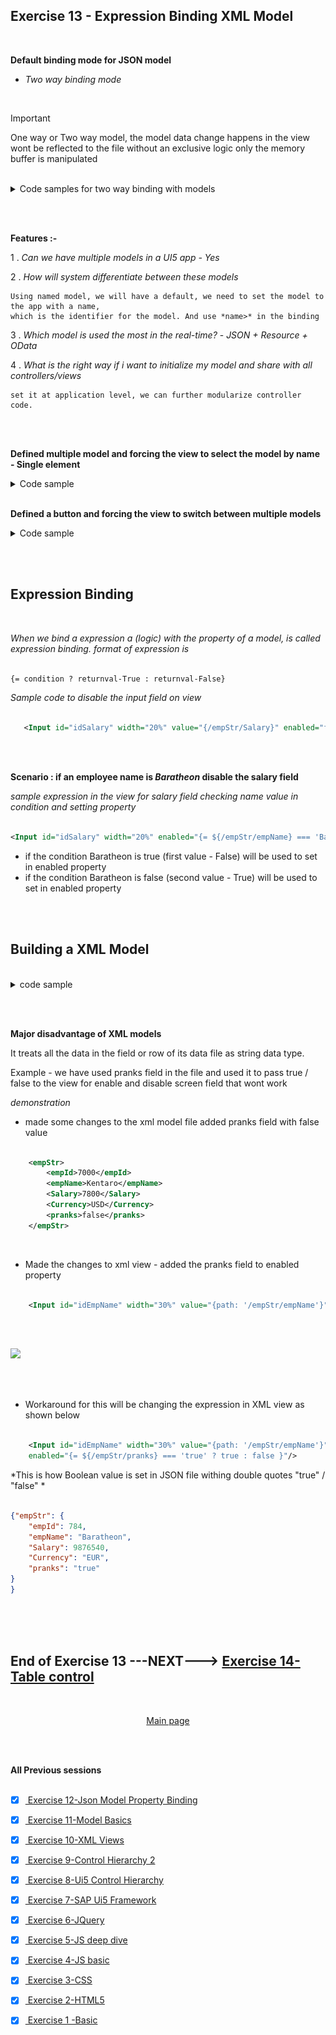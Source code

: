 ## Exercise 13 - Expression Binding XML Model

</br>

**Default binding mode for JSON model** 

- *Two way binding mode*

</br>

> [!IMPORTANT]
> One way or Two way model, the model data change happens in the view wont be reflected to the file without an exclusive logic only the memory buffer is manipulated

</br>

<!-- **Disable or enable screen elements with help of models - using a button** -->

<details>
<summary> Code samples for two way binding with models </summary>
</br>
</br>

1. View data is loaded from a model 
2. Changing a view data in the screen should affect the model (communicate the change to model and modify it)
3. Then the View is reloaded from the model this should (disable or enable screen elements)

</br></br>

*controller.js* # 1

```js

sap.ui.define(
    ['sap/ui/core/mvc/Controller',
        'logger/model/models'],
    function (Controller, Models) {
        return Controller.extend("logger.controller.ex13", {

            onInit: function () {
                // Calling our own reuse class to create model object
                var oModel = Models.createJSONModel();

                // - Model settiing at application level - available in all the views     
                sap.ui.getCore().setModel(oModel);

                // BINDING type 3
                var oSalary = this.getView().byId("idSalary");
                oSalary.bindValue('/empStr/Salary');

                // BINDING type 4
                var oCurr = this.getView().byId("idCurrency");
                oCurr.bindProperty("value", "/empStr/Currency");
            },

            onLoad: function () {

                /// Exercise 13 -  change is here
/////////////////////////////////////////////////////////////////////
                
                //Step 1 : Get the model object
                var oModel = sap.ui.getCore().getModel();

                //Step 2 : cahnge the data in the model 
                var objData = oModel.getProperty("/empStr"); // getting everything in the path of the structure 
                console.log(objData);
                oModel.setProperty("/empStr/empName", "Spiderman");

/////////////////////////////////////////////////////////////////////       

            },

            /// Exercise 13 -  change is here
/////////////////////////////////////////////////////////////////////
            onShow: function () {
                //Step 1 : Get the model object
                var oModel = sap.ui.getCore().getModel();

                //Step 2 : cahnge the data in the model 
                var objData = oModel.getProperty("/"); // get everything in the model
                console.log(objData);
                // oModel.setProperty("/empStr/empName", "Spiderman");
            }
//////////////////////////////////////////////////////////////////// 
        });
    });

```

</br></br>

*view.xml* # 1 

```js

<mvc:View xmlns:form="sap.ui.layout.form" controllerName="logger.controller.ex13" 
xmlns:mvc="sap.ui.core.mvc" xmlns="sap.m"
xmlns:f="sap.ui.layout.form"
xmlns:core="sap.ui.core">

<!-- Simple form definition Form is the ibrary namesapce -->
<!-- Aggregation of control follows the same name space as the parent Form name -->

<!-- No need to mention library for this form xmlns:f="sap.ui.layout.form" -->
    <form:SimpleForm editable="true"> <!-- editable property aligns the controls properly in screen -->
    <form:title>
        <core:Title icon="sap-icon://customer" text="Employee Details" />
    </form:title>
        <form:content>  <!-- Aggregation name starts with small letter-->
            <Label text="Emp Id"/> <!-- control name starts with capital letter -->            
            
            <!--BINDING type 1 { } address of the data operator for data binding -->
            <Input id="idEmpId" width="25%" value="{/empStr/empId}" enabled="{/empStr/pranks}"/> 
            <Label text="Emp Name"/>

            <!--BINDING type 2 have to instruct in Bootstrap for thsi type of binding-->
            <Input id="idEmpName" width="30%" value="{path: '/empStr/empName'}" enabled="{/empStr/pranks}" /> 
            <Label text="Salary"/>
            <Input id="idSalary" width="20%" value="{/empStr/Salary}" enabled="{/empStr/pranks}"/>
            <Label text="Currency"/>
            <Input id="idCurrency" width="10%" value="{/empStr/Currency}" enabled="{/empStr/pranks}"/>
            <Label/> <!--empty label for spacing-->            
                <HBox>
                    <Button text="Load data" press="onLoad" width=""/>
       <!-- /// Exercise 13 -  change is here
///////////////////////////////////////////////////////////////////// -->
                    <Button text="Show" press="onShow"/>
<!-- ///////////////////////////////////////////////////////////////  -->
                </HBox>
                     
        </form:content>
    </form:SimpleForm>

    </mvc:View>


```

</br></br>

**Testing of the View to model changes**

*check the developer tools console section when the page is loaded*

<img src="./files/ui5e13_1.png" >
<img src="./files/ui5e13_2.png" >
<img src="./files/ui5e13_3.png" >
<img src="./files/ui5e13_4.png" >

</br></br>

</br>
</br>
</details>

</br></br>

**Features :-**

1 . *Can we have multiple models in a UI5 app - Yes*

2 . *How will system differentiate between these models* 

    Using named model, we will have a default, we need to set the model to the app with a name, 
    which is the identifier for the model. And use *name>* in the binding

3 . *Which model is used the most in the real-time?* - *JSON + Resource + OData*

4 . *What is the right way if i want to initialize my model and share with all controllers/views*

    set it at application level, we can further modularize controller code.

</br></br>

**Defined multiple model and forcing the view to select the model by name - Single element**

<details>
<summary> Code sample </summary>
</br>
</br>

*controller.js*

```js

sap.ui.define(
    ['sap/ui/core/mvc/Controller',
        'logger/model/models'],
    function (Controller, Models) {
        return Controller.extend("logger.controller.ex13", {

            onInit: function () {
                // Calling our own reuse calss to create model object
                var oModel = Models.createJSONModel("model/mockdata/sample.json"); // model path passed 

                // - Model settiing at application level - available in all the views     
                sap.ui.getCore().setModel(oModel); // a - model with no name is the default model 

                /// Exercise 13 -  change is here 
///////////////////////////////////////////////////////////////////////////
                // Create JSON model 2 
                var oModel2 = Models.createJSONModel("model/mockdata/dataset.json"); // model path passed 

                // named model - we need to give a name
                sap.ui.getCore().setModel(oModel2, "got"); // a model with name
///////////////////////////////////////////////////////////////////////////

                // BINDING type 3
                var oSalary = this.getView().byId("idSalary");
                oSalary.bindValue('/empStr/Salary');

                // BINDING type 4
                var oCurr = this.getView().byId("idCurrency");
                oCurr.bindProperty("value", "/empStr/Currency");
            },

            onLoad: function () {
                //Step 1 : Get the model object
                var oModel = sap.ui.getCore().getModel();

                //Step 2 : cahnge the data in the model 
                var objData = oModel.getProperty("/empStr"); // getting everything in the path of the structure 
                console.log(objData);
                oModel.setProperty("/empStr/empName", "Spiderman");
            },

            onShow: function () {
                //Step 1 : Get the model object
                var oModel = sap.ui.getCore().getModel();

                //Step 2 : cahnge the data in the model 
                var objData = oModel.getProperty("/"); // get everything in the model
                console.log(objData);
                // oModel.setProperty("/empStr/empName", "Spiderman");
            },
        });
    });

```

</br></br>

*model.js*

```js

sap.ui.define(['sap/ui/model/json/JSONModel'], // Dependency asynchronous module definition (AMD)
    function (JSONModel) {
        'use strict';
        return {
///////////////////////////////////////////////////            
            createJSONModel: function (sFilepath) { // filepath variable is mentioned 
                var oModel = new JSONModel();
                oModel.loadData(sFilepath); // filepath variable is mentioned
///////////////////////////////////////////////////                  
                return oModel;
            },
            createXMLModel: function () {
            },
            createResourceModel: function () {
            }
        };
    });


```

</br></br>

*view.xml*

```xml

<mvc:View xmlns:form="sap.ui.layout.form" controllerName="logger.controller.ex13" 
xmlns:mvc="sap.ui.core.mvc" xmlns="sap.m"
xmlns:f="sap.ui.layout.form"
xmlns:core="sap.ui.core">

<!-- Simple form definition Form is the ibrary namesapce -->
<!-- Aggregation of control follows the same name space as the parent Form name -->

<!-- No need to mention library for this form xmlns:f="sap.ui.layout.form" -->
    <form:SimpleForm editable="true"> <!-- editable property aligns the controls properly in screen -->
    <form:title>
        <core:Title icon="sap-icon://customer" text="Employee Details" />
    </form:title>
        <form:content>  <!-- Aggregation name starts with small letter-->
            <Label text="Emp Id"/> <!-- control name starts with capital letter -->            
            
            <!--BINDING type 1 { } address of the data operator for data binding -->
            <Input id="idEmpId" width="25%" value="{/empStr/empId}" enabled="{/empStr/pranks}"/> 
            <Label text="Emp Name"/>

            <!--BINDING type 2 have to instruct in Bootstrap for thsi type of binding-->
       <!-- /// Exercise 13 -  Forced the screen field to pick the data from named model 'got'
//////////////////////////////////////////////////////////////////////// -->            
            <Input id="idEmpName" width="30%" value="{path: 'got>/empStr/empName'}" enabled="{/empStr/pranks}" /> 
<!-- //////////////////////////////////////////////////////////////////  --> 
                  
            <Label text="Salary"/>
            <Input id="idSalary" width="20%" value="{/empStr/Salary}" enabled="{/empStr/pranks}"/>
            <Label text="Currency"/>
            <Input id="idCurrency" width="10%" value="{/empStr/Currency}" enabled="{/empStr/pranks}"/>
            <Label/> <!--empty label for spacing-->            
                <HBox>
                    <Button text="Load data" press="onLoad" width=""/>
                    <Button text="Show" press="onShow"/>       
                </HBox>
                     
        </form:content>
    </form:SimpleForm>

    </mvc:View>


```

</br>
</details>

</br>

**Defined a button and forcing the view to switch between multiple models**


<details>
<summary> Code sample </summary>
</br>
</br>

*controller.js*

```js

sap.ui.define(
    ['sap/ui/core/mvc/Controller',
        'logger/model/models'],
    function (Controller, Models) {
        return Controller.extend("logger.controller.ex13", {

            onInit: function () {
                // Calling our own reuse calss to create model object
                var oModel = Models.createJSONModel("model/mockdata/sample.json"); // model path passed 

                // - Model settiing at application level - available in all the views     
                sap.ui.getCore().setModel(oModel); // a - model with no name is the default model 

                // Create JSON model 2 
                var oModel2 = Models.createJSONModel("model/mockdata/dataset.json"); // model path passed 

                // named model - we need to give a name
                sap.ui.getCore().setModel(oModel2, "got"); // a model with name

                // BINDING type 3
                var oSalary = this.getView().byId("idSalary");
                oSalary.bindValue('/empStr/Salary');

                // BINDING type 4
                var oCurr = this.getView().byId("idCurrency");
                oCurr.bindProperty("value", "/empStr/Currency");
            },

            onLoad: function () {
                //Step 1 : Get the model object
                var oModel = sap.ui.getCore().getModel();

                //Step 2 : cahnge the data in the model 
                var objData = oModel.getProperty("/empStr"); // getting everything in the path of the structure 
                console.log(objData);
                oModel.setProperty("/empStr/empName", "Spiderman");
            },

            onShow: function () {
                //Step 1 : Get the model object
                var oModel = sap.ui.getCore().getModel();

                //Step 2 : cahnge the data in the model 
                var objData = oModel.getProperty("/"); // get everything in the model
                console.log(objData);
                // oModel.setProperty("/empStr/empName", "Spiderman");
            },

            /// Exercise 13 -  change is here
//////////////////////////////////////////////////////////////////////////////////////////////////////////////////
            onFlip: function(){
                var oModel = sap.ui.getCore().getModel();
                var oGOTModel = sap.ui.getCore().getModel("got");
                sap.ui.getCore().setModel(oGOTModel);
                sap.ui.getCore().setModel(oModel, "got");
            }
//////////////////////////////////////////////////////////////////////////////////////////////////////////////////            

        });
    });

```

</br></br>

*view.xml*

```xml

<mvc:View xmlns:form="sap.ui.layout.form" controllerName="logger.controller.ex13" 
xmlns:mvc="sap.ui.core.mvc" xmlns="sap.m"
xmlns:f="sap.ui.layout.form"
xmlns:core="sap.ui.core">

<!-- Simple form definition Form is the ibrary namesapce -->
<!-- Aggregation of control follows the same name space as the parent Form name -->

<!-- No need to mention library for this form xmlns:f="sap.ui.layout.form" -->
    <form:SimpleForm editable="true"> <!-- editable property aligns the controls properly in screen -->
    <form:title>
        <core:Title icon="sap-icon://customer" text="Employee Details" />
    </form:title>
        <form:content>  <!-- Aggregation name starts with small letter-->
            <Label text="Emp Id"/> <!-- control name starts with capital letter -->            
            
            <!--BINDING type 1 { } address of the data operator for data binding -->
            <Input id="idEmpId" width="25%" value="{/empStr/empId}" enabled="{/empStr/pranks}"/> 
            <Label text="Emp Name"/>
            <!--BINDING type 2 have to instruct in Bootstrap for thsi type of binding-->
            <Input id="idEmpName" width="30%" value="{path: '/empStr/empName'}" enabled="{/empStr/pranks}" /> 
            <Label text="Salary"/>
            <Input id="idSalary" width="20%" value="{/empStr/Salary}" enabled="{/empStr/pranks}"/>
            <Label text="Currency"/>
            <Input id="idCurrency" width="10%" value="{/empStr/Currency}" enabled="{/empStr/pranks}"/>
            <Label/> <!--empty label for spacing-->            
                <HBox>
                    <Button text="Load data" press="onLoad" width=""/>
                    <Button text="Show" press="onShow"/> 
       <!-- /// Exercise 13 -  change is here
////////////////////////////////////////////////////////////////////////////////////////////////////////////////// -->                       
                    <Button text="Flip-Flop" press="onFlip"/>       
<!-- ////////////////////////////////////////////////////////////////////////////////////////////////////////////  -->                     
                </HBox>
                     
        </form:content>
    </form:SimpleForm>

    </mvc:View>


```

</br>
</br>
</details>

</br></br>

## Expression Binding 

</br>

*When we bind a expression a (logic) with the property of a model, is called expression binding.
format of expression is*

```xml

{= condition ? returnval-True : returnval-False}

```

*Sample code to disable the input field on view*

```xml

   <Input id="idSalary" width="20%" value="{/empStr/Salary}" enabled="false"/>

```

</br></br>

**Scenario : if an employee name is *Baratheon* disable the salary field** 

*sample expression in the view for salary field checking name value in condition and setting property*

```xml

<Input id="idSalary" width="20%" enabled="{= ${/empStr/empName} === 'Baratheon' ? false : true }"/>

```

- if the condition Baratheon is true (first value - False) will be used to set in enabled property
- if the condition Baratheon is false (second value - True) will be used to set in enabled property

</br></br>

## Building a XML Model 

</br>

<details>
<summary> code sample </summary>
</br>
</br>

*model.js*

```js

sap.ui.define([
    'sap/ui/model/json/JSONModel',
    'sap/ui/model/xml/XMLModel'   ], // Dependency asynchronous module definition (AMD)
    function (JSONModel, XMLModel) {
        'use strict';
        return {
            createJSONModel: function (sFilepath) {
                // Step 1. create a brand new model object
                var oModel = new JSONModel();
                // Step 2. Load or set the data to the model
                // oModel.setData();
                oModel.loadData(sFilepath);
                return oModel;
            },
//////////////////////////////////////////////////////////////////////////            
            createXMLModel: function (sFilepath) {
                // Step 1. create a brand new model object
                var oModel = new XMLModel();
                // Step 2. Load or set the data to the model
                // oModel.setData();
                oModel.loadData(sFilepath);
                return oModel;
            },
//////////////////////////////////////////////////////////////////////////            
            createResourceModel: function () {
            }
        };
    });

```

*controller.js*

```js

sap.ui.define(
    ['sap/ui/core/mvc/Controller',
        'logger/model/models'],
    function (Controller, Models) {
        return Controller.extend("logger.controller.ex13", {

            onInit: function () {
                // Calling our own reuse calss to create model object
                var oModel = Models.createJSONModel("model/mockdata/sample.json"); // model path passed 

                // - Model settiing at application level - available in all the views     
                sap.ui.getCore().setModel(oModel); // a - model with no name is the default model 

                // Create JSON model 2 
                var oModel2 = Models.createJSONModel("model/mockdata/dataset.json"); // model path passed 

                // named model - we need to give a name
                sap.ui.getCore().setModel(oModel2, "got"); // a model with name

//////////////////////////////////////////////////////////////////////////////////////////////////////////////////  
                // Create XMl model 
                var oXmlModel = Models.createXMLModel("model/mockdata/mydemo.xml")
                sap.ui.getCore().setModel(oModel); // overrride with existingjson model

//////////////////////////////////////////////////////////////////////////////////////////////////////////////////

                // BINDING type 3
                var oSalary = this.getView().byId("idSalary");
                oSalary.bindValue('/empStr/Salary');

                // BINDING type 4
                var oCurr = this.getView().byId("idCurrency");
                oCurr.bindProperty("value", "/empStr/Currency");
            },

            onLoad: function () {
                //Step 1 : Get the model object
                var oModel = sap.ui.getCore().getModel();

                //Step 2 : cahnge the data in the model 
                var objData = oModel.getProperty("/empStr"); // getting everything in the path of the structure 
                console.log(objData);
                oModel.setProperty("/empStr/empName", "Spiderman");
            },

            onShow: function () {
                //Step 1 : Get the model object
                var oModel = sap.ui.getCore().getModel();

                //Step 2 : cahnge the data in the model 
                var objData = oModel.getProperty("/"); // get everything in the model
                console.log(objData);
                // oModel.setProperty("/empStr/empName", "Spiderman");
            },

            onFlip: function(){
                var oModel = sap.ui.getCore().getModel();
                var oGOTModel = sap.ui.getCore().getModel("got");
                sap.ui.getCore().setModel(oGOTModel);
                sap.ui.getCore().setModel(oModel, "got");
            }        

        });
    });


```

</br></br>

*mydemo.xml - data file*

```xml

<?xml version="1.0"?>
<data>
    <empStr>
        <empId>7000</empId>
        <empName>Kentaro</empName>
        <Salary>7800</Salary>
        <Currency>USD</Currency>
    </empStr>

    <empTable>
        <row>
            <empNo>369424645</empNo>
            <empName>Arielle</empName>
            <Salary>238655</Salary>
            <Currency>IDR</Currency>
        </row>
        <row>
            <empNo>847223182</empNo>
            <empName>Sherline</empName>
            <Salary>226329</Salary>
            <Currency>SEK</Currency>
        </row>
        <row>
            <empNo>477404874</empNo>
            <empName>Roanne</empName>
            <Salary>293299</Salary>
            <Currency>IDR</Currency>
        </row>
        <row>
            <empNo>558185190</empNo>
            <empName>Helen</empName>
            <Salary>242973</Salary>
            <Currency>BRL</Currency>
        </row>
        <row>
            <empNo>522724081</empNo>
            <empName>Sorcha</empName>
            <Salary>311450</Salary>
            <Currency>IDR</Currency>
        </row>
        <row>
            <empNo>104583385</empNo>
            <empName>Ernesto</empName>
            <Salary>294720</Salary>
            <Currency>DKK</Currency>
        </row>
        <row>
            <empNo>200885311</empNo>
            <empName>Virgilio</empName>
            <Salary>241474</Salary>
            <Currency>XAF</Currency>
        </row>
        <row>
            <empNo>226451304</empNo>
            <empName>Milton</empName>
            <Salary>272522</Salary>
            <Currency>ETB</Currency>
        </row>
        <row>
            <empNo>860869464</empNo>
            <empName>Layla</empName>
            <Salary>266040</Salary>
            <Currency>JPY</Currency>
        </row>
        <row>
            <empNo>851401114</empNo>
            <empName>Ulberto</empName>
            <Salary>160639</Salary>
            <Currency>BOB</Currency>
        </row>

    </empTable>
</data>

```

</br>
</details>

</br></br>

**Major disadvantage of XML models**

It treats all the data in the field or row of its data file as string data type.

Example - we have used pranks field in the file and used it to pass true / false to the view for enable and disable 
          screen field that wont work 

*demonstration*

- made some changes to the xml model file added pranks field with false value 

```xml 

    <empStr>
        <empId>7000</empId>
        <empName>Kentaro</empName>
        <Salary>7800</Salary>
        <Currency>USD</Currency>
        <pranks>false</pranks>
    </empStr>

```

</br>

- Made the changes to xml view - added the pranks field to enabled property 

```xml

    <Input id="idEmpName" width="30%" value="{path: '/empStr/empName'}" enabled="{/empStr/pranks}"/> 

````
</br></br>

<img src="./files/ui5e13_5.png" >

</br></br>

- Workaround for this will be changing the expression in XML view as shown below

```xml

    <Input id="idEmpName" width="30%" value="{path: '/empStr/empName'}" 
    enabled="{= ${/empStr/pranks} === 'true' ? true : false }"/> 

````

*This is how Boolean value is set in JSON file withing double quotes "true" / "false" *

```json

{"empStr": {
    "empId": 784,
    "empName": "Baratheon",
    "Salary": 9876540,
    "Currency": "EUR",
    "pranks": "true"
}
}

```


</br>
</br></br>

## End of Exercise 13 ---NEXT---> <a href="https://github.com/Octavius-Dante/Arthelais/tree/main/ex_14"> Exercise 14-Table control </a>
</br>
<p align="center"> <a href="https://github.com/Octavius-Dante/Arthelais/tree/main"> Main page </a> </p>


</br></br>

**All Previous sessions**
</br></br>
<!-- 
- [x] <a href="https://github.com/Octavius-Dante/Arthelais/tree/main/ex_37"> Exercise 37-Deploy app to launchpad</a>
- [x] <a href="https://github.com/Octavius-Dante/Arthelais/tree/main/ex_36"> Exercise 36-WebIde and Git integration</a>
- [x] <a href="https://github.com/Octavius-Dante/Arthelais/tree/main/ex_35"> Exercise 35-POST, GET and DELETE from Fiori</a>
- [x] <a href="https://github.com/Octavius-Dante/Arthelais/tree/main/ex_34"> Exercise 34-GET and Connect</a>
- [x] <a href="https://github.com/Octavius-Dante/Arthelais/tree/main/ex_33"> Exercise 33-Fiori Project Connect OData</a>
- [x] <a href="https://github.com/Octavius-Dante/Arthelais/tree/main/ex_32"> Exercise 32-Connectivity</a>
- [x] <a href="https://github.com/Octavius-Dante/Arthelais/tree/main/ex_31"> Exercise 31-Function Import and Images</a>
- [x] <a href="https://github.com/Octavius-Dante/Arthelais/tree/main/ex_30"> Exercise 30-implementing CRUD</a>
- [x] <a href="https://github.com/Octavius-Dante/Arthelais/tree/main/ex_29"> Exercise 29-Implementing GET</a>
- [x] <a href="https://github.com/Octavius-Dante/Arthelais/tree/main/ex_28"> Exercise 28-Create A Gateway Project</a>
- [x] <a href="https://github.com/Octavius-Dante/Arthelais/tree/main/ex_27"> Exercise 27-Odata GET</a>
- [x] <a href="https://github.com/Octavius-Dante/Arthelais/tree/main/ex_26"> Exercise 26-Fiori Deployments</a>
- [x] <a href="https://github.com/Octavius-Dante/Arthelais/tree/main/ex_25"> Exercise 25-Fragments Deep dive</a>
- [x] <a href="https://github.com/Octavius-Dante/Arthelais/tree/main/ex_24"> Exercise 24-Fragments</a>
- [x] <a href="https://github.com/Octavius-Dante/Arthelais/tree/main/ex_23"> Exercise 23-Icon Tab bar</a>
- [x] <a href="https://github.com/Octavius-Dante/Arthelais/tree/main/ex_22"> Exercise 22-Route matched Handlers</a>
- [x] <a href="https://github.com/Octavius-Dante/Arthelais/tree/main/ex_21"> Exercise 21-Router Basics</a>
- [x] <a href="https://github.com/Octavius-Dante/Arthelais/tree/main/ex_20"> Exercise 20-Filters on List mode</a>
- [x] <a href="https://github.com/Octavius-Dante/Arthelais/tree/main/ex_19"> Exercise 19-Manifest JSON</a>
- [x] <a href="https://github.com/Octavius-Dante/Arthelais/tree/main/ex_18"> Exercise 18-List Control</a>
- [x] <a href="https://github.com/Octavius-Dante/Arthelais/tree/main/ex_17"> Exercise 17-Fiori Lite app</a>
- [x] <a href="https://github.com/Octavius-Dante/Arthelais/tree/main/ex_16"> Exercise 16-Formatters </a>
- [x] <a href="https://github.com/Octavius-Dante/Arthelais/tree/main/ex_15"> Exercise 15-Element Binding</a>
- [x] <a href="https://github.com/Octavius-Dante/Arthelais/tree/main/ex_14"> Exercise 14-Table control</a>
- [x] <a href="https://github.com/Octavius-Dante/Arthelais/tree/main/ex_13"> Exercise 13-Expression Binding XML Model</a> -->
- [x] <a href="https://github.com/Octavius-Dante/Arthelais/tree/main/ex_12"> Exercise 12-Json Model Property Binding</a>
- [x] <a href="https://github.com/Octavius-Dante/Arthelais/tree/main/ex_11"> Exercise 11-Model Basics </a>
- [x] <a href="https://github.com/Octavius-Dante/Arthelais/tree/main/ex_10"> Exercise 10-XML Views </a>
- [x] <a href="https://github.com/Octavius-Dante/Arthelais/tree/main/ex_9"> Exercise 9-Control Hierarchy 2</a>
- [x] <a href="https://github.com/Octavius-Dante/Arthelais/tree/main/ex_8"> Exercise 8-Ui5 Control Hierarchy </a>
- [x] <a href="https://github.com/Octavius-Dante/Arthelais/tree/main/ex_7"> Exercise 7-SAP Ui5 Framework </a>
- [x] <a href="https://github.com/Octavius-Dante/Arthelais/tree/main/ex_6"> Exercise 6-JQuery </a>
- [x] <a href="https://github.com/Octavius-Dante/Arthelais/tree/main/ex_5"> Exercise 5-JS deep dive </a>
- [x] <a href="https://github.com/Octavius-Dante/Arthelais/tree/main/ex_4"> Exercise 4-JS basic </a>
- [x] <a href="https://github.com/Octavius-Dante/Arthelais/tree/main/ex_3"> Exercise 3-CSS </a>
- [x] <a href="https://github.com/Octavius-Dante/Arthelais/tree/main/ex_2"> Exercise 2-HTML5</a>
- [x] <a href="https://github.com/Octavius-Dante/Arthelais/tree/main/ex_1"> Exercise 1 -Basic </a>


<!--

<details>
<summary> <b> ALL CODE CHANGES - TODAY SESSION </b> </summary>
</br>
</br>

</br>
</br>
<img src="./files/capmd12-96a.png" >
</br>
</br>
</details>

-->